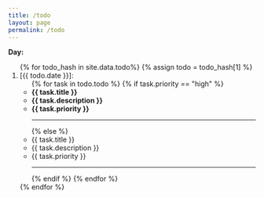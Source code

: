 ```yaml
---
title: /todo
layout: page
permalink: /todo
---
```


**Day:**
<ol>
{% for todo_hash in site.data.todo%}
{% assign todo = todo_hash[1] %}
  <li>
    [{{ todo.date }}]: <br/>
    <ul>
    {% for task in todo.todo %}
        {% if task.priority == "high" %}
        <li><b>{{ task.title }}</b></li>
        <li><b>{{ task.description }}</b></li>
        <li><b>{{ task.priority }}</b></li>
        <hr/>
        {% else %}
        <li>{{ task.title }}</li>
        <li>{{ task.description }}</li>
        <li>{{ task.priority }}</li>
        <hr/>
        {% endif %}
    {% endfor %}
    </ul>
  </li>
{% endfor %}
</ol>

